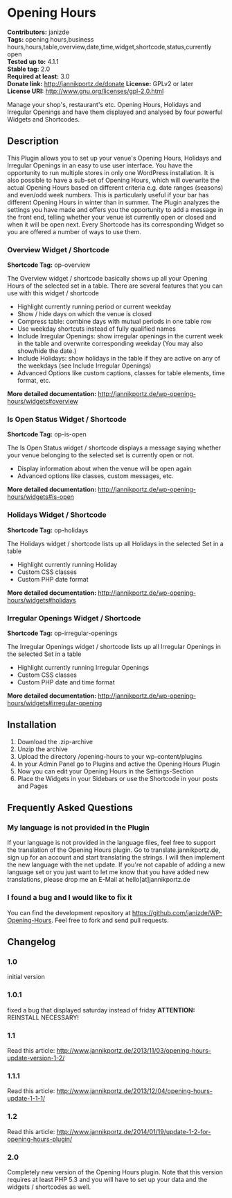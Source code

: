 # Opening Hours #
**Contributors:** janizde  
**Tags:** opening hours,business hours,hours,table,overview,date,time,widget,shortcode,status,currently open  
**Tested up to:** 4.1.1  
**Stable tag:** 2.0  
**Required at least:** 3.0  
**Donate link:** http://jannikportz.de/donate  <!-- the URL is not available -->
**License:** GPLv2 or later  
**License URI:** http://www.gnu.org/licenses/gpl-2.0.html  

Manage your shop's, restaurant's etc. Opening Hours, Holidays and Irregular Openings and have them displayed and analysed by four powerful Widgets and Shortcodes.

## Description ##
This Plugin allows you to set up your venue's Opening Hours, Holidays and Irregular Openings in an easy to use user interface.
You have the opportunity to run multiple stores in only one WordPress installation. It is also possible to have a sub-set of Opening Hours, which will overwrite the actual Opening Hours based on different criteria e.g. date ranges (seasons) and even/odd week numbers. This is particularly useful if your bar has different Opening Hours in winter than in summer.
The Plugin analyzes the settings you have made and offers you the opportunity to add a message in the front end, telling whether your venue ist currently open or closed and when it will be open next.
Every Shortcode has its corresponding Widget so you are offered a number of ways to use them.

### Overview Widget / Shortcode ###

**Shortcode Tag:** op-overview  

The Overview widget / shortcode basically shows up all your Opening Hours of the selected set in a table.
There are several features that you can use with this widget / shortcode

*   Highlight currently running period or current weekday
*   Show / hide days on which the venue is closed
*   Compress table: combine days with mutual periods in one table row
*   Use weekday shortcuts instead of fully qualified names
*   Include Irregular Openings: show irregular openings in the current week in the table and overwrite corresponding weekday (You may also show/hide the date.)
*   Include Holidays: show holidays in the table if they are active on any of the weekdays (see Include Irregular Openings)
*   Advanced Options like custom captions, classes for table elements, time format, etc.

**More detailed documentation:** http://jannikportz.de/wp-opening-hours/widgets#overview  

### Is Open Status Widget / Shortcode ###

**Shortcode Tag:** op-is-open  

The Is Open Status widget / shortcode displays a message saying whether your venue belonging to the selected set is currently open or not.

*   Display information about when the venue will be open again
*   Advanced options like classes, custom messages, etc.

**More detailed documentation:** http://jannikportz.de/wp-opening-hours/widgets#is-open  

### Holidays Widget / Shortcode ###

**Shortcode Tag:** op-holidays  

The Holidays widget / shortcode lists up all Holidays in the selected Set in a table

*   Highlight currently running Holiday
*   Custom CSS classes
*   Custom PHP date format

**More detailed documentation:** http://jannikportz.de/wp-opening-hours/widgets#holidays  

### Irregular Openings Widget / Shortcode ###

**Shortcode Tag:** op-irregular-openings  

The Irregular Openings widget / shortcode lists up all Irregular Openings in the selected Set in a table

*   Highlight currently running Irregular Openings
*   Custom CSS classes
*   Custom PHP date and time format

**More detailed documentation:** http://jannikportz.de/wp-opening-hours/widgets#irregular-opening  

## Installation ##

1. Download the .zip-archive
1. Unzip the archive
1. Upload the directory /opening-hours to your wp-content/plugins
1. In your Admin Panel go to Plugins and active the Opening Hours Plugin
1. Now you can edit your Opening Hours in the Settings-Section
1. Place the Widgets in your Sidebars or use the Shortcode in your posts and Pages

## Frequently Asked Questions ##

### My language is not provided in the Plugin ###

If your language is not provided in the language files, feel free to support the translation of the Opening Hours plugin.
Go to translate.jannikportz.de, sign up for an account and start translating the strings. I will then implement the new language with the net update.
If you're not capable of adding a new language set or you just want to let me know that you have added new translations, please drop me an E-Mail at hello[at]jannikportz.de

### I found a bug and I would like to fix it ###

You can find the development repository at https://github.com/janizde/WP-Opening-Hours. Feel free to fork and send pull requests.

## Changelog ##

### 1.0 ###
initial version

### 1.0.1 ###
fixed a bug that displayed saturday instead of friday
**ATTENTION:** REINSTALL NECESSARY!  

### 1.1 ###
Read this article:
http://www.jannikportz.de/2013/11/03/opening-hours-update-version-1-2/

### 1.1.1 ###
Read this article:
http://www.jannikportz.de/2013/12/04/opening-hours-update-1-1-1/

### 1.2 ###
Read this article:
http://www.jannikportz.de/2014/01/19/update-1-2-for-opening-hours-plugin/

### 2.0 ###
Completely new version of the Opening Hours plugin.
Note that this version requires at least PHP 5.3 and you will have to set up your data and the widgets / shortcodes as well.
